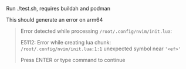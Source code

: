 Run ./test.sh, requires buildah and podman

This should generate an error on arm64

> Error detected while processing `/root/.config/nvim/init.lua`:
>
> E5112: Error while creating lua chunk: `/root/.config/nvim/init.lua:1:1` unexpected symbol near `'<ef>'`
>
> Press ENTER or type command to continue

